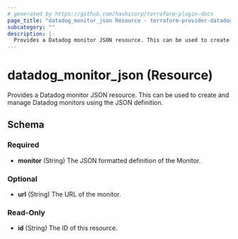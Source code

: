 ```yaml
---
# generated by https://github.com/hashicorp/terraform-plugin-docs
page_title: "datadog_monitor_json Resource - terraform-provider-datadog"
subcategory: ""
description: |-
  Provides a Datadog monitor JSON resource. This can be used to create and manage Datadog monitors using the JSON definition.
---
```


# datadog_monitor_json (Resource)

Provides a Datadog monitor JSON resource. This can be used to create and manage Datadog monitors using the JSON definition.



<!-- schema generated by tfplugindocs -->
## Schema

### Required

- **monitor** (String) The JSON formatted definition of the Monitor.

### Optional

- **url** (String) The URL of the monitor.

### Read-Only

- **id** (String) The ID of this resource.


